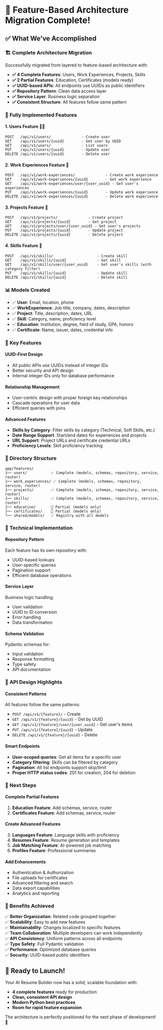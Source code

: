 # 🎉 Feature-Based Architecture Migration Complete!

## ✅ What We've Accomplished

### 🏗️ **Complete Architecture Migration**
Successfully migrated from layered to feature-based architecture with:

- **✅ 4 Complete Features**: Users, Work Experiences, Projects, Skills
- **✅ 2 Partial Features**: Education, Certificates (models ready)
- **✅ UUID-based APIs**: All endpoints use UUIDs as public identifiers
- **✅ Repository Pattern**: Clean data access layer
- **✅ Service Layer**: Business logic separation
- **✅ Consistent Structure**: All features follow same pattern

### 🚀 **Fully Implemented Features**

#### 1. **Users Feature** 🧑‍💼
```
POST   /api/v1/users/              - Create user
GET    /api/v1/users/{uuid}        - Get user by UUID
GET    /api/v1/users/              - List users
PUT    /api/v1/users/{uuid}        - Update user
DELETE /api/v1/users/{uuid}        - Delete user
```

#### 2. **Work Experiences Feature** 💼
```
POST   /api/v1/work-experiences/              - Create work experience
GET    /api/v1/work-experiences/{uuid}        - Get work experience
GET    /api/v1/work-experiences/user/{user_uuid} - Get user's experiences
PUT    /api/v1/work-experiences/{uuid}        - Update work experience
DELETE /api/v1/work-experiences/{uuid}        - Delete work experience
```

#### 3. **Projects Feature** 🚀
```
POST   /api/v1/projects/              - Create project
GET    /api/v1/projects/{uuid}        - Get project
GET    /api/v1/projects/user/{user_uuid} - Get user's projects
PUT    /api/v1/projects/{uuid}        - Update project
DELETE /api/v1/projects/{uuid}        - Delete project
```

#### 4. **Skills Feature** 🎯
```
POST   /api/v1/skills/                    - Create skill
GET    /api/v1/skills/{uuid}              - Get skill
GET    /api/v1/skills/user/{user_uuid}    - Get user's skills (with category filter)
PUT    /api/v1/skills/{uuid}              - Update skill
DELETE /api/v1/skills/{uuid}              - Delete skill
```

### 📊 **Models Created**
- ✅ **User**: Email, location, phone
- ✅ **WorkExperience**: Job title, company, dates, description
- ✅ **Project**: Title, description, dates, URL
- ✅ **Skill**: Category, name, proficiency level
- ✅ **Education**: Institution, degree, field of study, GPA, honors
- ✅ **Certificate**: Name, issuer, dates, credential info

### 🎯 **Key Features**

#### **UUID-First Design**
- All public APIs use UUIDs instead of integer IDs
- Better security and API design
- Internal integer IDs only for database performance

#### **Relationship Management**
- User-centric design with proper foreign key relationships
- Cascade operations for user data
- Efficient queries with joins

#### **Advanced Features**
- **Skills by Category**: Filter skills by category (Technical, Soft Skills, etc.)
- **Date Range Support**: Start/end dates for experiences and projects
- **URL Support**: Project URLs and certificate credential URLs
- **Proficiency Levels**: Skill proficiency tracking

### 🏢 **Directory Structure**
```
app/features/
├── users/           ✅ Complete (models, schemas, repository, service, router)
├── work_experiences/ ✅ Complete (models, schemas, repository, service, router)
├── projects/        ✅ Complete (models, schemas, repository, service, router)
├── skills/          ✅ Complete (models, schemas, repository, service, router)
├── education/       🚧 Partial (models only)
├── certificates/    🚧 Partial (models only)
└── shared/models/   ✅ Registry with all models
```

### 🔧 **Technical Implementation**

#### **Repository Pattern**
Each feature has its own repository with:
- UUID-based lookups
- User-specific queries
- Pagination support
- Efficient database operations

#### **Service Layer**
Business logic handling:
- User validation
- UUID to ID conversion
- Error handling
- Data transformation

#### **Schema Validation**
Pydantic schemas for:
- Input validation
- Response formatting
- Type safety
- API documentation

### 🎪 **API Design Highlights**

#### **Consistent Patterns**
All features follow the same patterns:
- `POST /api/v1/{feature}/` - Create
- `GET /api/v1/{feature}/{uuid}` - Get by UUID
- `GET /api/v1/{feature}/user/{user_uuid}` - Get user's items
- `PUT /api/v1/{feature}/{uuid}` - Update
- `DELETE /api/v1/{feature}/{uuid}` - Delete

#### **Smart Endpoints**
- **User-scoped queries**: Get all items for a specific user
- **Category filtering**: Skills can be filtered by category
- **Pagination**: All list endpoints support skip/limit
- **Proper HTTP status codes**: 201 for creation, 204 for deletion

### 🚧 **Next Steps**

#### **Complete Partial Features**
1. **Education Feature**: Add schemas, service, router
2. **Certificates Feature**: Add schemas, service, router

#### **Create Advanced Features**
3. **Languages Feature**: Language skills with proficiency
4. **Resumes Feature**: Resume generation and templates
5. **Job Matching Feature**: AI-powered job matching
6. **Profiles Feature**: Professional summaries

#### **Add Enhancements**
- Authentication & Authorization
- File uploads for certificates
- Advanced filtering and search
- Data export capabilities
- Analytics and reporting

### 🎊 **Benefits Achieved**

✅ **Better Organization**: Related code grouped together  
✅ **Scalability**: Easy to add new features  
✅ **Maintainability**: Changes localized to specific features  
✅ **Team Collaboration**: Multiple developers can work independently  
✅ **API Consistency**: Uniform patterns across all endpoints  
✅ **Type Safety**: Full Pydantic validation  
✅ **Performance**: Optimized database queries  
✅ **Security**: UUID-based public identifiers  

## 🚀 **Ready to Launch!**

Your AI Resume Builder now has a solid, scalable foundation with:
- **4 complete features** ready for production
- **Clean, consistent API design**
- **Modern Python best practices**
- **Room for rapid feature expansion**

The architecture is perfectly positioned for the next phase of development! 🎯
